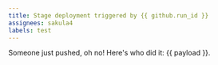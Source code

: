 ```yaml
---
title: Stage deployment triggered by {{ github.run_id }}
assignees: sakula4
labels: test
---
```

Someone just pushed, oh no! Here's who did it: {{ payload }}.